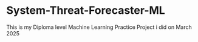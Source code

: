 # System-Threat-Forecaster-ML
This is my Diploma level Machine Learning Practice Project i did on March 2025
